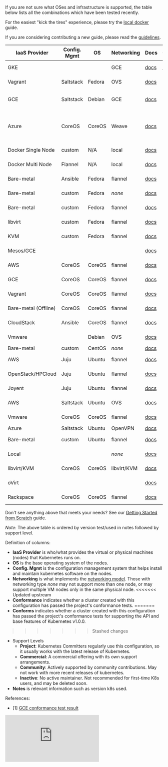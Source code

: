If you are not sure what OSes and infrastructure is supported, the table below lists all the combinations which have
been tested recently.

For the easiest "kick the tires" experience, please try the [local docker](docker.md) guide.

If you are considering contributing a new guide, please read the
[guidelines](../../docs/devel/writing-a-getting-started-guide.md).

IaaS Provider        | Config. Mgmt | OS     | Networking  | Docs                                                                           | Conforms    | Support Level                | Notes
-------------------- | ------------ | ------ | ----------  | ------------------------------------------------------------------------------ | ----------- | ---------------------------- | -----
GKE                  |              |        | GCE         | [docs](https://cloud.google.com/container-engine)                              | [✓](1)      | Commercial                   | Uses K8s version 0.15.0
Vagrant              | Saltstack    | Fedora | OVS         | [docs](../../docs/getting-started-guides/vagrant.md)                           |             | Project                      | Uses latest via https://get.k8s.io/
GCE                  | Saltstack    | Debian | GCE         | [docs](../../docs/getting-started-guides/gce.md)                               |             | Project                      | Tested with 0.15.0 by @robertbailey
Azure                | CoreOS       | CoreOS | Weave       | [docs](../../docs/getting-started-guides/coreos/azure/README.md)               |             | Community ([@errordeveloper](https://github.com/errordeveloper), [@squillace](https://github.com/squillace), [@chanezon](https://github.com/chanezon), [@crossorigin](https://github.com/crossorigin)) | Uses K8s version 0.17.0
Docker Single Node   | custom       | N/A    | local       | [docs](docker.md)                                                              |             | Project (@brendandburns)     | Tested @ 0.14.1 |
Docker Multi Node    | Flannel      | N/A    | local       | [docs](docker-multinode.md)                                                    |             | Project (@brendandburns)     | Tested @ 0.14.1 |
Bare-metal           | Ansible      | Fedora | flannel     | [docs](../../docs/getting-started-guides/fedora/fedora_ansible_config.md)      |             | Project                      | Uses K8s v0.13.2
Bare-metal           | custom       | Fedora | _none_      | [docs](../../docs/getting-started-guides/fedora/fedora_manual_config.md)       |             | Project                      | Uses K8s v0.13.2
Bare-metal           | custom       | Fedora | flannel     | [docs](../../docs/getting-started-guides/fedora/flannel_multi_node_cluster.md) |             | Community ([@aveshagarwal](https://github.com/aveshagarwal))| Tested with 0.15.0
libvirt              | custom       | Fedora | flannel     | [docs](../../docs/getting-started-guides/fedora/flannel_multi_node_cluster.md) |             | Community ([@aveshagarwal](https://github.com/aveshagarwal))| Tested with 0.15.0
KVM                  | custom       | Fedora | flannel     | [docs](../../docs/getting-started-guides/fedora/flannel_multi_node_cluster.md) |             | Community ([@aveshagarwal](https://github.com/aveshagarwal))| Tested with 0.15.0
Mesos/GCE            |              |        |             | [docs](../../docs/getting-started-guides/mesos.md)                             |             | [Community](https://github.com/mesosphere/kubernetes-mesos) ([@jdef](https://github.com/jdef)) | Uses K8s v0.11.2
AWS                  | CoreOS       | CoreOS | flannel     | [docs](../../docs/getting-started-guides/coreos.md)                            |             | Community                    | Uses K8s version 0.19.3
GCE                  | CoreOS       | CoreOS | flannel     | [docs](../../docs/getting-started-guides/coreos.md)                            |             | Community [@pires](https://github.com/pires) | Uses K8s version 0.19.3
Vagrant              | CoreOS       | CoreOS | flannel     | [docs](../../docs/getting-started-guides/coreos.md)                            |             | Community ( [@pires](https://github.com/pires), [@AntonioMeireles](https://github.com/AntonioMeireles) )           | Uses K8s version 0.19.3
Bare-metal (Offline) | CoreOS       | CoreOS | flannel     | [docs](../../docs/getting-started-guides/coreos/bare_metal_offline.md)         |             | Community([@jeffbean](https://github.com/jeffbean))    | Uses K8s version 0.15.0
CloudStack           | Ansible      | CoreOS | flannel     | [docs](../../docs/getting-started-guides/cloudstack.md)                        |             | Community (@runseb)          | Uses K8s version 0.9.1
Vmware               |              | Debian | OVS         | [docs](../../docs/getting-started-guides/vsphere.md)                           |             | Community (@pietern)         | Uses K8s version 0.9.1
Bare-metal           | custom       | CentOS | _none_      | [docs](../../docs/getting-started-guides/centos/centos_manual_config.md)       |             | Community(@coolsvap)         | Uses K8s v0.9.1
AWS                  | Juju         | Ubuntu | flannel     | [docs](../../docs/getting-started-guides/juju.md)                              |             | [Community](https://github.com/whitmo/bundle-kubernetes) ( [@whit](https://github.com/whitmo), [@matt](https://github.com/mbruzek), [@chuck](https://github.com/chuckbutler) ) | [Tested](http://reports.vapour.ws/charm-tests-by-charm/kubernetes) K8s v0.8.1
OpenStack/HPCloud    | Juju         | Ubuntu | flannel     | [docs](../../docs/getting-started-guides/juju.md)                              |             | [Community](https://github.com/whitmo/bundle-kubernetes) ( [@whit](https://github.com/whitmo), [@matt](https://github.com/mbruzek), [@chuck](https://github.com/chuckbutler) ) | [Tested](http://reports.vapour.ws/charm-tests-by-charm/kubernetes) K8s v0.8.1
Joyent               | Juju         | Ubuntu | flannel     | [docs](../../docs/getting-started-guides/juju.md)                              |             | [Community](https://github.com/whitmo/bundle-kubernetes) ( [@whit](https://github.com/whitmo), [@matt](https://github.com/mbruzek), [@chuck](https://github.com/chuckbutler) ) | [Tested](http://reports.vapour.ws/charm-tests-by-charm/kubernetes) K8s v0.8.1
AWS                  | Saltstack    | Ubuntu | OVS         | [docs](../../docs/getting-started-guides/aws.md)                               |             | Community (@justinsb)        | Uses K8s version 0.5.0
Vmware               | CoreOS       | CoreOS | flannel     | [docs](../../docs/getting-started-guides/coreos.md)                            |             | Community (@kelseyhightower) | Uses K8s version 0.15.0
Azure                | Saltstack    | Ubuntu | OpenVPN     | [docs](../../docs/getting-started-guides/azure.md)                             |             | Community                    |
Bare-metal           | custom       | Ubuntu | flannel     | [docs](../../docs/getting-started-guides/ubuntu.md)                            |             | Community (@resouer @WIZARD-CXY)       | use k8s version 0.18.0
Local                |              |        | _none_      | [docs](../../docs/getting-started-guides/locally.md)                           |             | Community (@preillyme)      |
libvirt/KVM          | CoreOS       | CoreOS | libvirt/KVM | [docs](../../docs/getting-started-guides/libvirt-coreos.md)                    |             | Community (@lhuard1A)       |
oVirt                |              |        |             | [docs](../../docs/getting-started-guides/ovirt.md)                             |             | Community (@simon3z)        |
Rackspace            | CoreOS       | CoreOS | flannel     | [docs](../../docs/getting-started-guides/rackspace.md)                         |             | Community (@doublerr)       | use k8s version 0.18.0

Don't see anything above that meets your needs?  See our [Getting Started from Scratch](../../docs/getting-started-guides/scratch.md) guide.

*Note*: The above table is ordered by version test/used in notes followed by support level.

Definition of columns:
  - **IaaS Provider** is who/what provides the virtual or physical machines (nodes) that Kubernetes runs on.
  - **OS** is the base operating system of the nodes.
  - **Config. Mgmt** is the configuration management system that helps install and maintain kubernetes software on the
    nodes.
  - **Networking** is what implements the [networking model](../../docs/networking.md).  Those with networking type
    _none_ may not support more than one node, or may support multiple VM nodes only in the same physical node.
<<<<<<< Updated upstream
  - **Conformance** indicates whether a cluster created with this configuration has passed the project's conformance
    tests. 
=======
  - **Conforms** indicates whether a cluster created with this configuration has passed the project's conformance
    tests for supporting the API and base features of Kubernetes v1.0.0. 
>>>>>>> Stashed changes
  - Support Levels
    - **Project**:  Kubernetes Committers regularly use this configuration, so it usually works with the latest release
      of Kubernetes.
    - **Commercial**: A commercial offering with its own support arrangements.
    - **Community**: Actively supported by community contributions. May not work with more recent releases of kubernetes.
    - **Inactive**: No active maintainer.  Not recommended for first-time K8s users, and may be deleted soon.
  - **Notes** is relevant information such as version k8s used.

References:
- [1] [GCE conformance test result](https://gist.github.com/erictune/4cabc010906afbcc5061)

[![Analytics](https://kubernetes-site.appspot.com/UA-36037335-10/GitHub/docs/getting-started-guides/README.md?pixel)]()
